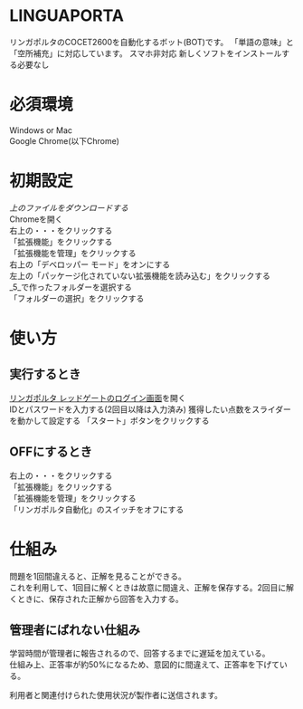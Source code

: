 # LINGUAPORTA
リンガポルタのCOCET2600を自動化するボット(BOT)です。
「単語の意味」と「空所補充」に対応しています。
スマホ非対応 新しくソフトをインストールする必要なし
# 必須環境
Windows or Mac  
Google Chrome(以下Chrome)
# 初期設定
*上のファイルをダウンロードする*  
Chromeを開く  
右上の・・・をクリックする  
「拡張機能」をクリックする  
「拡張機能を管理」をクリックする  
右上の「デベロッパー モード」をオンにする  
左上の「パッケージ化されていない拡張機能を読み込む」をクリックする  
_5_で作ったフォルダーを選択する  
「フォルダーの選択」をクリックする  
# 使い方
## 実行するとき
[リンガポルタ レッドゲートのログイン画面](https://w5.linguaporta.jp/user/seibido/)を開く  
IDとパスワードを入力する(2回目以降は入力済み) 
獲得したい点数をスライダーを動かして設定する
「スタート」ボタンをクリックする
## OFFにするとき
右上の・・・をクリックする  
「拡張機能」をクリックする  
「拡張機能を管理」をクリックする  
「リンガポルタ自動化」のスイッチをオフにする  

# 仕組み
問題を1回間違えると、正解を見ることができる。  
これを利用して、1回目に解くときは故意に間違え、正解を保存する。2回目に解くときに、保存された正解から回答を入力する。
## 管理者にばれない仕組み  
学習時間が管理者に報告されるので、回答するまでに遅延を加えている。  
仕組み上、正答率が約50%になるため、意図的に間違えて、正答率を下げている。

利用者と関連付けられた使用状況が製作者に送信されます。
